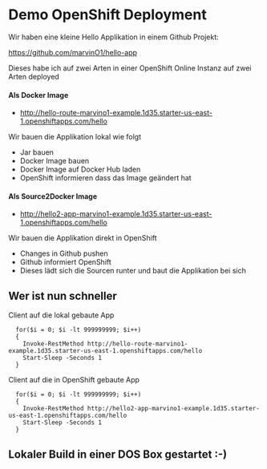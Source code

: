 # Demo OpenShift Deployment

Wir haben eine kleine Hello Applikation in einem Github Projekt:

https://github.com/marvinO1/hello-app

Dieses habe ich auf zwei Arten in einer OpenShift Online Instanz auf zwei Arten deployed

#### Als Docker Image
* http://hello-route-marvino1-example.1d35.starter-us-east-1.openshiftapps.com/hello

Wir bauen die Applikation lokal wie folgt
* Jar bauen
* Docker Image bauen
* Docker Image auf Docker Hub laden
* OpenShift informieren dass das Image geändert hat


#### Als Source2Docker Image
* http://hello2-app-marvino1-example.1d35.starter-us-east-1.openshiftapps.com/hello

Wir bauen die Applikation direkt in OpenShift

* Changes in Github pushen
* Github informiert OpenShift
* Dieses lädt sich die Sourcen runter und baut die Applikation bei sich


## Wer ist nun schneller

Client auf die lokal gebaute App
```
  for($i = 0; $i -lt 999999999; $i++)
  {
    Invoke-RestMethod http://hello-route-marvino1-example.1d35.starter-us-east-1.openshiftapps.com/hello
    Start-Sleep -Seconds 1
  }
```

Client auf die in OpenShift gebaute App
```
  for($i = 0; $i -lt 999999999; $i++)
  {
    Invoke-RestMethod http://hello2-app-marvino1-example.1d35.starter-us-east-1.openshiftapps.com/hello
    Start-Sleep -Seconds 1
  }
```

## Lokaler Build in einer DOS Box gestartet :-)




